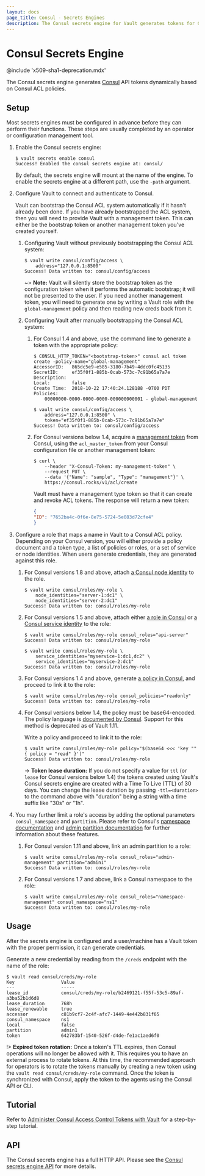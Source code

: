 ```yaml
---
layout: docs
page_title: Consul - Secrets Engines
description: The Consul secrets engine for Vault generates tokens for Consul dynamically.
---
```


# Consul Secrets Engine

@include 'x509-sha1-deprecation.mdx'

The Consul secrets engine generates [Consul](https://www.consul.io) API tokens
dynamically based on Consul ACL policies.

## Setup

Most secrets engines must be configured in advance before they can perform their
functions. These steps are usually completed by an operator or configuration
management tool.

1.  Enable the Consul secrets engine:

    ```shell-session
    $ vault secrets enable consul
    Success! Enabled the consul secrets engine at: consul/
    ```

    By default, the secrets engine will mount at the name of the engine. To
    enable the secrets engine at a different path, use the `-path` argument.

1.  Configure Vault to connect and authenticate to Consul.

    Vault can bootstrap the Consul ACL system automatically if it hasn't already been done. If you
    have already bootstrapped the ACL system, then you will need to provide Vault with a management
    token. This can either be the bootstrap token or another management token you've created
    yourself.    

    1.  Configuring Vault without previously bootstrapping the Consul ACL system:

        ```shell-session
        $ vault write consul/config/access \
            address="127.0.0.1:8500"
        Success! Data written to: consul/config/access
        ```

        ~> **Note:** Vault will silently store the bootstrap token as the configuration token when
        it performs the automatic bootstrap; it will not be presented to the user. If you need
        another management token, you will need to generate one by writing a Vault role with the
        `global-management` policy and then reading new creds back from it.
    
    1. Configuring Vault after manually bootstrapping the Consul ACL system:

        1.  For Consul 1.4 and above, use the command line to generate a token with the appropriate policy:

            ```shell-session
            $ CONSUL_HTTP_TOKEN="<bootstrap-token>" consul acl token create -policy-name="global-management"
            AccessorID:   865dc5e9-e585-3180-7b49-4ddc0fc45135
            SecretID:     ef35f0f1-885b-0cab-573c-7c91b65a7a7e
            Description:
            Local:        false
            Create Time:  2018-10-22 17:40:24.128188 -0700 PDT
            Policies:
                00000000-0000-0000-0000-000000000001 - global-management
            ```

            ```shell-session
            $ vault write consul/config/access \
                address="127.0.0.1:8500" \
                token="ef35f0f1-885b-0cab-573c-7c91b65a7a7e"
            Success! Data written to: consul/config/access
            ```

        1.  For Consul versions below 1.4, acquire a [management token][consul-mgmt-token] from Consul, using the
            `acl_master_token` from your Consul configuration file or another management token:

            ```shell-session
            $ curl \
                --header "X-Consul-Token: my-management-token" \
                --request PUT \
                --data '{"Name": "sample", "Type": "management"}' \
                https://consul.rocks/v1/acl/create
            ```

            Vault must have a management type token so that it can create and revoke ACL
            tokens. The response will return a new token:

            ```json
            {
            "ID": "7652ba4c-0f6e-8e75-5724-5e083d72cfe4"
            }
            ```

1.  Configure a role that maps a name in Vault to a Consul ACL policy. Depending on your Consul version,
    you will either provide a policy document and a token type, a list of policies or roles, or a set of
    service or node identities. When users generate credentials, they are generated against this role.

    1.  For Consul versions 1.8 and above, attach [a Consul node identity](https://www.consul.io/commands/acl/token/create#node-identity) to the role.

        ```shell-session
        $ vault write consul/roles/my-role \
            node_identities="server-1:dc1" \
            node_identities="server-2:dc1"
        Success! Data written to: consul/roles/my-role
        ```

    1.  For Consul versions 1.5 and above, attach either [a role in Consul](https://www.consul.io/api/acl/roles) or [a Consul service identity](https://www.consul.io/commands/acl/token/create#service-identity) to the role:

        ```shell-session
        $ vault write consul/roles/my-role consul_roles="api-server"
        Success! Data written to: consul/roles/my-role
        ```

        ```shell-session
        $ vault write consul/roles/my-role \
            service_identities="myservice-1:dc1,dc2" \
            service_identities="myservice-2:dc1"
        Success! Data written to: consul/roles/my-role
        ```
    
    1.  For Consul versions 1.4 and above, generate [a policy in Consul](https://www.consul.io/docs/guides/acl.html),
        and proceed to link it to the role:

        ```shell-session
        $ vault write consul/roles/my-role consul_policies="readonly"
        Success! Data written to: consul/roles/my-role
        ```
    
    1.  For Consul versions below 1.4, the policy must be base64-encoded. The policy language is
        [documented by Consul](https://www.consul.io/docs/security/acl/acl-legacy). Support for this method is
        deprecated as of Vault 1.11.

        Write a policy and proceed to link it to the role:

        ```shell-session
        $ vault write consul/roles/my-role policy="$(base64 <<< 'key "" { policy = "read" }')"
        Success! Data written to: consul/roles/my-role
        ```

        -> **Token lease duration:** If you do not specify a value for `ttl` (or `lease` for Consul versions below 1.4) the
        tokens created using Vault's Consul secrets engine are created with a Time To Live (TTL) of 30 days. You can change
        the lease duration by passing `-ttl=<duration>` to the command above with "duration" being a string with a time
        suffix like "30s" or "1h".

1.  You may further limit a role's access by adding the optional parameters `consul_namespace` and
    `partition`. Please refer to Consul's [namespace documentation](https://www.consul.io/docs/enterprise/namespaces) and
    [admin partition documentation](https://www.consul.io/docs/enterprise/admin-partitions) for further information about
    these features.

    1.  For Consul version 1.11 and above, link an admin partition to a role:

        ```shell-session
        $ vault write consul/roles/my-role consul_roles="admin-management" partition="admin1"
        Success! Data written to: consul/roles/my-role
        ```
    
    1.  For Consul versions 1.7 and above, link a Consul namespace to the role:

        ```shell-session
        $ vault write consul/roles/my-role consul_roles="namespace-management" consul_namespace="ns1"
        Success! Data written to: consul/roles/my-role
        ```

## Usage

After the secrets engine is configured and a user/machine has a Vault token with
the proper permission, it can generate credentials.

Generate a new credential by reading from the `/creds` endpoint with the name
of the role:

```shell-session
$ vault read consul/creds/my-role
Key                 Value
---                 -----
lease_id            consul/creds/my-role/b2469121-f55f-53c5-89af-a3ba52b1d6d8
lease_duration      768h
lease_renewable     true
accessor            c81b9cf7-2c4f-afc7-1449-4e442b831f65
consul_namespace    ns1
local               false
partition           admin1
token               642783bf-1540-526f-d4de-fe1ac1aed6f0
```

!> **Expired token rotation:** Once a token's TTL expires, then Consul operations will no longer be allowed with it.
This requires you to have an external process to rotate tokens. At this time, the recommended approach for operators
is to rotate the tokens manually by creating a new token using the `vault read consul/creds/my-role` command. Once
the token is synchronized with Consul, apply the token to the agents using the Consul API or CLI.

## Tutorial

Refer to [Administer Consul Access Control Tokens with
Vault](https://learn.hashicorp.com/tutorials/consul/vault-consul-secrets) for a
step-by-step tutorial.

## API

The Consul secrets engine has a full HTTP API. Please see the
[Consul secrets engine API](/api-docs/secret/consul) for more
details.

[consul-mgmt-token]: https://www.consul.io/docs/agent/http/acl.html#acl_create
